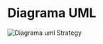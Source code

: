 # Diagrama UML
![Diagrama uml Strategy](https://github.com/user-attachments/assets/b36c10e0-7b6e-49e0-9e46-4872f4367db9)



